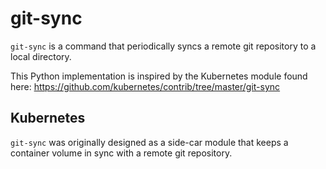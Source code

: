# git-sync

`git-sync` is a command that periodically syncs a remote git repository to a
local directory.

This Python implementation is inspired by the Kubernetes module found here: https://github.com/kubernetes/contrib/tree/master/git-sync

## Kubernetes
`git-sync` was originally designed as a side-car module that keeps a container
volume in sync with a remote git repository.
